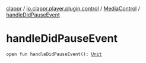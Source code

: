 [clappr](../../index.md) / [io.clappr.player.plugin.control](../index.md) / [MediaControl](index.md) / [handleDidPauseEvent](./handle-did-pause-event.md)

# handleDidPauseEvent

`open fun handleDidPauseEvent(): `[`Unit`](https://kotlinlang.org/api/latest/jvm/stdlib/kotlin/-unit/index.html)